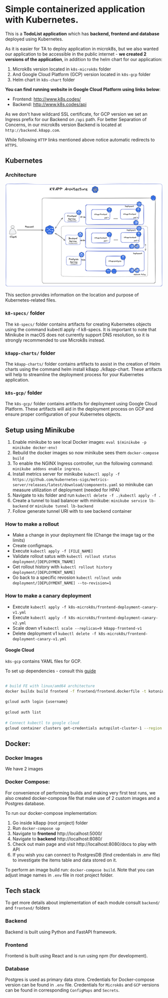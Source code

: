 # Simple containerized application with Kubernetes.

This is a **TodoList application** which has **backend, frontend and database** deployed using Kubernetes.

As it is easier for TA to deploy application in microk8s, but we also wanted our application to be accessible in the
public internet - **we created 2 versions of the application**, in addition to the helm chart for our application:

1) Microk8s version located in `k8s-microk8s` folder
2) And Google Cloud Platform (GCP) version located in `k8s-gcp` folder
3) Helm chart in `k8s-chart` folder

**You can find running website in Google Cloud Platform using links below**:

* Frontend: http://www.k8s.codes/ 
* Backend: http://www.k8s.codes/api

As we don't have wildcard SSL certificate, for GCP version we set an Ingress prefix for our Backend on `/api` path. For
better Separation of Concerns, in our microk8s version Backend is located at `http://backend.k8app.com`.

While following `HTTP` links mentioned above notice automatic redirects to `HTTPS`.

## Kubernetes

### Architecture

![](docs/architecture.png)

This section provides information on the location and purpose of Kubernetes-related files.

### `k8-specs/` folder

The `k8-specs/` folder contains artifacts for creating Kubernetes objects using the command kubectl apply -f k8-specs.
It is important to note that Minikube in macOS does not currently support DNS resolution, so it is strongly recommended
to use Microk8s instead.

### `k8app-charts/` folder

The `k8app-charts/` folder contains artifacts to assist in the creation of Helm charts using the command helm install
k8app ./k8app-chart. These artifacts will help to streamline the deployment process for your Kubernetes application.

### `k8s-gcp/` folder

The `k8s-gcp/` folder contains artifacts for deployment using Google Cloud Platform. These artifacts will aid in the
deployment process on GCP and ensure proper configuration of your Kubernetes objects.

## Setup using Minikube

1) Enable minikube to see local Docker images: ```eval $(minikube -p minikube docker-env)```
2) Rebuild the docker images so now minikube sees them ```docker-compose build```
3) To enable the NGINX Ingress controller, run the following command: ```minikube addons enable ingress```.
3) Install metrics server for
   minikube ```kubectl apply -f https://github.com/kubernetes-sigs/metrics-server/releases/latest/download/components.yaml```
   so minikube can measure utilization of deployment (needed for HPA)
3) Navigate to ```k8s``` folder and run ```kubectl delete -f .;kubectl apply -f .```
4) Create a tunnel to load balancer with minikube: ```minikube service lb-backend``` or ```minikube tunnel lb-backend```
5) Follow generate tunnel URI with to see backend container

### How to make a rollout

- Make a change in your deployment file (Change the image tag or the limits)
- Create configmaps.
- Execute `kubectl apply -f [FILE_NAME]`
- Validate rollout satus with `kubectl rollout status deployment/[DEPLOYMEN_TNAME]`
- Get rollout history with `kubectl rollout history deployment/[DEPLOYMENT_NAME]`
- Go back to a specific revosion `kubectl rollout undo deployment/[DEPLOYMENT_NAME] --to-revision=1`

### How to make a canary deployment

- Execute `kubectl apply -f k8s-microk8s/frontend-deployment-canary-v1.yml`
- Execute `kubectl apply -f k8s-microk8s/frontend-deployment-canary-v2.yml`
- Scale down v1 `kubectl scale --replicas=9 k8app-frontend-v1`
- Delete deployment v1 `kubectl delete -f k8s-microk8s/frontend-deployment-canary-v1.yml`

#### Google Cloud

`k8s-gcp` contains YAML files for GCP.

To set up dependencies - consult
this [guide](https://cloud.google.com/kubernetes-engine/docs/how-to/cluster-access-for-kubectl)

```bash

# build FE with linux/amd64 architecture
docker buildx build frontend -f frontend/frontend.dockerfile -t kotonium/k8app-frontend-image:1.2 --platform=linux/amd64

gcloud auth login {username} 

gcloud auth list 

# Connect kubectl to google cloud
gcloud container clusters get-credentials autopilot-cluster-1 --region us-central1
```

## Docker:

### Docker Images

We have 2 images

### Docker Compose:

For convenience of performing builds and making very first test runs, we also created docker-compose file that make use
of 2 custom images and a Postgres database.

To run our docker-compose implementation:

1) Go inside k8app (root project) folder
2) Run ```docker-compose up```
3) Navigate to **frontend** http://localhost:5000/
3) Navigate to **backend** http://localhost:8080/
4) Check out main page and visit http://localhost:8080/docs to play with API
5) If you wish you can connect to PostgresDB (find credentials in .env file) to investigate the items table and data
   stored on it.

To perform an image build run: ```docker-compose build```. Note that you can adjust image names in `.env` file in root
project folder.

## Tech stack

To get more details about implementation of each module consult `backend/` and `frontend/` folders

### Backend

Backend is built using Python and FastAPI framework.

### Frontend

Frontend is built using React and is run using npm (for development).

### Database

Postgres is used as primary data store. Credentials for Docker-compose version can be found in `.env` file. Credentials for `Microk8s` and `GCP` versions can be found in corresponding `ConfigMaps` and `Secrets`.




